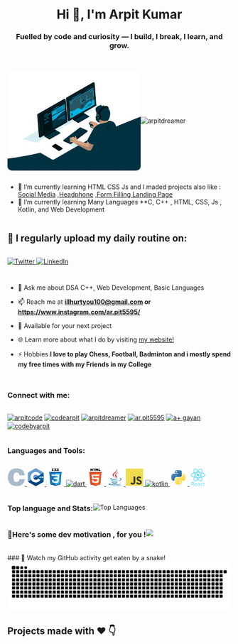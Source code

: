 <h1 align="center">Hi 👋, I'm Arpit Kumar</h1>
<h3 align="center">Fuelled by code and curiosity — I build, I break, I learn, and grow.</h3>
<br>
<div style="display: flex; align-items: center; flex-wrap: wrap;">

  <!-- Left: Your Image -->
  <img align="right"
    src="https://github.com/ArpitDreamer/ArpitDreamer/blob/main/coding.gif" 
    alt="Coding gif"
    style="width: 300px; max-width: 100%; border-radius: 10px; margin:auto">

	 
<p align="left"> <img src="https://komarev.com/ghpvc/?username=arpitdreamer&label=Profile%20views&color=0e75b6&style=flat" alt="arpitdreamer" /> </p>

- 🔭 I’m currently learning HTML CSS Js and I maded projects also like : [Social Media](arpitdreamer.github.io/social_media/) ,[Headphone](https://arpitdreamer.github.io/headphone_landing_page/) ,[Form Filling Landing Page](https://arpitdreamer.github.io/FORM_FILL_LANDING_PAGE/)
- 🌱 I’m currently learning Many Languages **C, C++ , HTML, CSS, Js , Kotlin, and Web Development

<h2 align="left">📝 I regularly upload my daily routine on:</h2>

<p align="left">
  <a href="https://twitter.com/codearpit" target="_blank">
    <img src="https://raw.githubusercontent.com/rahuldkjain/github-profile-readme-generator/master/src/images/icons/Social/twitter.svg" alt="Twitter" height="30" width="40" />
  </a>
  <a href="https://linkedin.com/in/arpitdreamer" target="_blank">
    <img src="https://raw.githubusercontent.com/rahuldkjain/github-profile-readme-generator/master/src/images/icons/Social/linked-in-alt.svg" alt="LinkedIn" height="30" width="40" />
  </a>
</p>


- 💬 Ask me about DSA C++, Web Development, Basic Languages

- 📫  Reach me at **illhurtyou100@gmail.com or https://www.instagram.com/ar.pit5595/**

- 💌 Available for your next project

-  🌐 Learn more about what I do by visiting [my website!](https://arpit.tech/)

- ⚡ Hobbies **I love to play Chess, Football, Badminton and i mostly spend my free times with my Friends in my College**

<br>

<h3 align="left">Connect with me:</h3>
<p align="left">
<a href="https://dev.to/arpitcode" target="blank"><img align="center" src="https://raw.githubusercontent.com/rahuldkjain/github-profile-readme-generator/master/src/images/icons/Social/devto.svg" alt="arpitcode" height="30" width="40" /></a>
<a href="https://twitter.com/codearpit" target="blank"><img align="center" src="https://raw.githubusercontent.com/rahuldkjain/github-profile-readme-generator/master/src/images/icons/Social/twitter.svg" alt="codearpit" height="30" width="40" /></a>
<a href="https://linkedin.com/in/arpitdreamer" target="blank"><img align="center" src="https://raw.githubusercontent.com/rahuldkjain/github-profile-readme-generator/master/src/images/icons/Social/linked-in-alt.svg" alt="arpitdreamer" height="30" width="40" /></a>
<a href="https://instagram.com/ar.pit5595" target="blank"><img align="center" src="https://raw.githubusercontent.com/rahuldkjain/github-profile-readme-generator/master/src/images/icons/Social/instagram.svg" alt="ar.pit5595" height="30" width="40" /></a>
<a href="https://www.youtube.com/c/a+ gayan" target="blank"><img align="center" src="https://raw.githubusercontent.com/rahuldkjain/github-profile-readme-generator/master/src/images/icons/Social/youtube.svg" alt="a+ gayan" height="30" width="40" /></a>
<a href="https://www.leetcode.com/codebyarpit" target="blank"><img align="center" src="https://raw.githubusercontent.com/rahuldkjain/github-profile-readme-generator/master/src/images/icons/Social/leet-code.svg" alt="codebyarpit" height="30" width="40" /></a>
</p>

<br>

<h3 align="left">Languages and Tools:</h3>
<p align="left"> <a href="https://www.cprogramming.com/" target="_blank" rel="noreferrer"> <img src="https://raw.githubusercontent.com/devicons/devicon/master/icons/c/c-original.svg" alt="c" width="40" height="40"/> </a> <a href="https://www.w3schools.com/cpp/" target="_blank" rel="noreferrer"> <img src="https://raw.githubusercontent.com/devicons/devicon/master/icons/cplusplus/cplusplus-original.svg" alt="cplusplus" width="40" height="40"/> </a> <a href="https://www.w3schools.com/css/" target="_blank" rel="noreferrer"> <img src="https://raw.githubusercontent.com/devicons/devicon/master/icons/css3/css3-original-wordmark.svg" alt="css3" width="40" height="40"/> </a> <a href="https://dart.dev" target="_blank" rel="noreferrer"> <img src="https://www.vectorlogo.zone/logos/dartlang/dartlang-icon.svg" alt="dart" width="40" height="40"/> </a> <a href="https://www.w3.org/html/" target="_blank" rel="noreferrer"> <img src="https://raw.githubusercontent.com/devicons/devicon/master/icons/html5/html5-original-wordmark.svg" alt="html5" width="40" height="40"/> </a> <a href="https://www.java.com" target="_blank" rel="noreferrer"> <img src="https://raw.githubusercontent.com/devicons/devicon/master/icons/java/java-original.svg" alt="java" width="40" height="40"/> </a> <a href="https://developer.mozilla.org/en-US/docs/Web/JavaScript" target="_blank" rel="noreferrer"> <img src="https://raw.githubusercontent.com/devicons/devicon/master/icons/javascript/javascript-original.svg" alt="javascript" width="40" height="40"/> </a> <a href="https://kotlinlang.org" target="_blank" rel="noreferrer"> <img src="https://www.vectorlogo.zone/logos/kotlinlang/kotlinlang-icon.svg" alt="kotlin" width="40" height="40"/> </a> <a href="https://www.python.org" target="_blank" rel="noreferrer"> <img src="https://raw.githubusercontent.com/devicons/devicon/master/icons/python/python-original.svg" alt="python" width="40" height="40"/> </a> <a href="https://reactjs.org/" target="_blank" rel="noreferrer"> <img src="https://raw.githubusercontent.com/devicons/devicon/master/icons/react/react-original-wordmark.svg" alt="react" width="40" height="40"/> </a> </p>

<h3 align="left">Top language and Stats:</h3>
<br>

<p align="center">
	<img align="center" src="https://github-readme-stats.vercel.app/api/top-langs/?username=sourabhkumar47&langs_count=8&theme=tokyonight(https://github-readme-stats.vercel.app/api/top-langs/?username=sourabhkumar47)" alt="Top Languages" />
<!--Streak count -->
</p>
<br>



<!--
Buy Me a coffee
-->


<h3>🚀Here's some dev motivation , for you !</h3>

![](https://quotes-github-readme.vercel.app/api?type=horizontal&theme=radical)

<br>
### 🐍 Watch my GitHub activity get eaten by a snake!
<div align="center">
  <img src="https://github.com/ArpitDreamer/ArpitDreamer/blob/output/github-snake.svg" alt="Snake animation" />
</div>





## Projects made with ❤️ 👇


